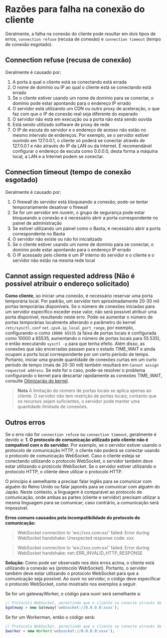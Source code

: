 # Razões para falha na conexão do cliente

Geralmente, a falha na conexão do cliente pode resultar em dois tipos de erros, `connection refuse` (recusa de conexão) e `connection timeout` (tempo de conexão esgotado).

## Connection refuse (recusa de conexão)

Geralmente é causado por:
1. A porta à qual o cliente está se conectando está errada
2. O nome de domínio ou IP ao qual o cliente está se conectando está errado
3. Se o cliente estiver usando um nome de domínio para se conectar, o domínio pode estar apontando para o endereço IP errado
4. O servidor está utilizando um CDN ou outro proxy de aceleração, o que faz com que o IP de conexão real seja diferente do esperado
5. O servidor não está em execução ou a porta não está sendo ouvida
6. Está sendo utilizado software de proxy de rede
7. O IP de escuta do servidor e o endereço de acesso não estão no mesmo intervalo de endereços. Por exemplo, se o servidor estiver ouvindo em 127.0.0.1, o cliente só poderá se conectar através de 127.0.0.1 e não através do IP da LAN ou da Internet. É recomendável configurar o endereço de escuta como 0.0.0.0, desta forma a máquina local, a LAN e a Internet podem se conectar.

## Connection timeout (tempo de conexão esgotado)

Geralmente é causado por:
1. O firewall do servidor está bloqueando a conexão; pode-se tentar temporariamente desativar o firewall
2. Se for um servidor em nuvem, o grupo de segurança pode estar bloqueando a conexão e é necessário abrir a porta correspondente no painel de administração
3. Se estiver utilizando um painel como o Baota, é necessário abrir a porta correspondente no Baota
4. O servidor não existe ou não foi inicializado
5. Se o cliente estiver usando um nome de domínio para se conectar, o domínio pode estar apontando para o endereço IP errado
6. O IP acessado pelo cliente é um IP interno do servidor e o cliente e o servidor não estão na mesma rede local

## Cannot assign requested address (Não é possível atribuir o endereço solicitado)

**Como cliente**, ao iniciar uma conexão, é necessário reservar uma porta temporária local. Por padrão, um servidor tem aproximadamente 20-30 mil portas temporárias disponíveis. Se o número de conexões iniciadas para um servidor específico exceder esse valor, não será possível atribuir uma porta disponível, resultando neste erro.
Pode-se aumentar o número de portas temporárias localmente alterando o parâmetro do kernel `/etc/sysctl.conf` `net.ipv4.ip_local_port_range`, por exemplo, configurando-o como `10000 65535` (a faixa de portas locais é configurada como 10000 a 65535, aumentando o número de portas locais para 55.535), e então executando `sysctl -p` para que tenha efeito.
Além disso, as conexões que são encerradas passam para o estado TIME_WAIT e ainda ocupam a porta local correspondente por um certo período de tempo. Portanto, iniciar uma grande quantidade de conexões curtas em um curto período de tempo (mais de 20-30 mil) também resultará em `Cannot assign requested address`. Se este for o caso, pode-se resolver o problema configurando o kernel para descartar rapidamente as conexões TIME_WAIT, consulte [Otimização do kernel](https://www.workerman.net/doc/workerman/appendices/kernel-optimization.html).

> **Nota**
> A limitação do número de portas locais se aplica apenas ao cliente. O servidor não tem restrição de portas locais; contanto que os recursos sejam suficientes, o servidor pode manter uma quantidade ilimitada de conexões.

## Outros erros
Se o erro não for `connection refuse` ou `connection timeout`, geralmente é devido a:
**1. O protocolo de comunicação utilizado pelo cliente não é compatível com o do servidor.**
Por exemplo, se o servidor estiver usando o protocolo de comunicação HTTP, o cliente não poderá se conectar usando o protocolo de comunicação WebSocket. Caso o cliente esteja se conectando utilizando o protocolo WebSocket, o servidor também deve estar utilizando o protocolo WebSocket. Se o servidor estiver utilizando o protocolo HTTP, o cliente deve utilizar o protocolo HTTP.

O princípio é semelhante a precisar falar inglês para se comunicar com alguém do Reino Unido ou falar japonês para se comunicar com alguém do Japão. Neste contexto, a linguagem é comparável ao protocolo de comunicação, onde ambas as partes (cliente e servidor) precisam utilizar a mesma linguagem para se comunicar; caso contrário, a comunicação será impossível.

**Erros comuns causados pela incompatibilidade do protocolo de comunicação:**
> WebSocket connection to 'ws://xxx.com:xx/' failed: Error during WebSocket handshake: Unexpected response code: xxx

> WebSocket connection to 'ws://xxx.com:xx/' failed: Error during WebSocket handshake: net::ERR_INVALID_HTTP_RESPONSE

**Solução:**
Como pode ser observado nos dois erros acima, o cliente está utilizando a conexão ws (protocolo WebSocket). Portanto, o servidor também deve estar utilizando o protocolo WebSocket para que a comunicação seja possível. Ao ouvir no servidor, o código deve especificar o protocolo WebSocket, como mostrado nos exemplos a seguir.

Se for um gatewayWorker, o código para ouvir será semelhante a:
```php
// Protocolo WebSocket, permitindo que o cliente se conecte através de ws://...; xxxx é a porta e não precisa ser modificada
$gateway = new Gateway('websocket://0.0.0.0:xxxx');
```
Se for um Workerman, então o código será:
```php
// Protocolo WebSocket, permitindo que o cliente se conecte através de ws://...; xxxx é a porta e não precisa ser modificada
$worker = new Worker('websocket://0.0.0.0:xxxx');
```
